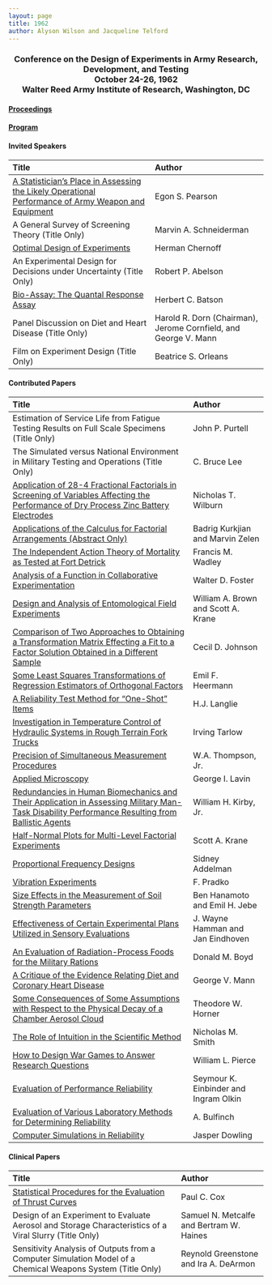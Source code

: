 ```yaml
---
layout: page
title: 1962
author: Alyson Wilson and Jacqueline Telford
---
```

<div align="center"><h3>Conference on the Design of Experiments in Army Research, Development, and Testing<br>
October 24-26, 1962<br>
Walter Reed Army Institute of Research, Washington, DC</h3></div>


#### [Proceedings](https://alysongwilson.github.io/ACAS/DOE2/DOE08.pdf#page=1)

#### [Program](https://alysongwilson.github.io/ACAS/DOE2/DOE08.pdf#page=11)


#### Invited Speakers

| Title | Author |
| :--- | :--- |
| [A Statistician’s Place in Assessing the Likely Operational Performance of Army Weapon and Equipment](https://alysongwilson.github.io/ACAS/DOE2/DOE08.pdf#page=19) | Egon S. Pearson |
| A General Survey of Screening Theory (Title Only) | Marvin A. Schneiderman |
| [Optimal Design of Experiments](https://alysongwilson.github.io/ACAS/DOE2/DOE08.pdf#page=321) | Herman Chernoff |
| An Experimental Design for Decisions under Uncertainty (Title Only) | Robert P. Abelson |
| [Bio-Assay: The Quantal Response Assay](https://alysongwilson.github.io/ACAS/DOE2/DOE08.pdf#page=569) | Herbert C. Batson |
| Panel Discussion on Diet and Heart Disease (Title Only) | Harold R. Dorn (Chairman), Jerome Cornfield, and George V. Mann |
| Film on Experiment Design (Title Only) | Beatrice S. Orleans |


#### Contributed Papers

| Title | Author |
| :--- | :--- |
| Estimation of Service Life from Fatigue Testing Results on Full Scale Specimens (Title Only) | John P. Purtell |
| The Simulated versus National Environment in Military Testing and Operations (Title Only) | C. Bruce Lee |
| [Application of 28-4 Fractional Factorials in Screening of Variables Affecting the Performance of Dry Process Zinc Battery Electrodes](https://alysongwilson.github.io/ACAS/DOE2/DOE08.pdf#page=35) | Nicholas T. Wilburn |
| [Applications of the Calculus for Factorial Arrangements (Abstract Only)](https://alysongwilson.github.io/ACAS/DOE2/DOE08.pdf#page=69) | Badrig Kurkjian and Marvin Zelen |
| [The Independent Action Theory of Mortality as Tested at Fort Detrick](https://alysongwilson.github.io/ACAS/DOE2/DOE08.pdf#page=103) | Francis M. Wadley |
| [Analysis of a Function in Collaborative Experimentation](https://alysongwilson.github.io/ACAS/DOE2/DOE08.pdf#page=107) | Walter D. Foster |
| [Design and Analysis of Entomological Field Experiments](https://alysongwilson.github.io/ACAS/DOE2/DOE08.pdf#page=117) | William A. Brown and Scott A. Krane |
| [Comparison of Two Approaches to Obtaining a Transformation Matrix Effecting a Fit to a Factor Solution Obtained in a Different Sample](https://alysongwilson.github.io/ACAS/DOE2/DOE08.pdf#page=137) | Cecil D. Johnson |
| [Some Least Squares Transformations of Regression Estimators of Orthogonal Factors](https://alysongwilson.github.io/ACAS/DOE2/DOE08.pdf#page=155) | Emil F. Heermann |
| [A Reliability Test Method for “One-Shot” Items](https://alysongwilson.github.io/ACAS/DOE2/DOE08.pdf#page=163) | H.J. Langlie |
| [Investigation in Temperature Control of Hydraulic Systems in Rough Terrain Fork Trucks](https://alysongwilson.github.io/ACAS/DOE2/DOE08.pdf#page=185) | Irving Tarlow |
| [Precision of Simultaneous Measurement Procedures](https://alysongwilson.github.io/ACAS/DOE2/DOE08.pdf#page=193) | W.A. Thompson, Jr. |
| [Applied Microscopy](https://alysongwilson.github.io/ACAS/DOE2/DOE08.pdf#page=205) | George I. Lavin |
| [Redundancies in Human Biomechanics and Their Application in Assessing Military Man-Task Disability Performance Resulting from Ballistic Agents](https://alysongwilson.github.io/ACAS/DOE2/DOE08.pdf#page=257) | William H. Kirby, Jr. |
| [Half-Normal Plots for Multi-Level Factorial Experiments](https://alysongwilson.github.io/ACAS/DOE2/DOE08.pdf#page=279) | Scott A. Krane |
| [Proportional Frequency Designs](https://alysongwilson.github.io/ACAS/DOE2/DOE08.pdf#page=305) | Sidney Addelman |
| [Vibration Experiments](https://alysongwilson.github.io/ACAS/DOE2/DOE08.pdf#page=335) | F. Pradko |
| [Size Effects in the Measurement of Soil Strength Parameters](https://alysongwilson.github.io/ACAS/DOE2/DOE08.pdf#page=367) | Ben Hanamoto and Emil H. Jebe |
| [Effectiveness of Certain Experimental Plans Utilized in Sensory Evaluations](https://alysongwilson.github.io/ACAS/DOE2/DOE08.pdf#page=391) | J. Wayne Hamman and Jan Eindhoven |
| [An Evaluation of Radiation-Process Foods for the Military Rations](https://alysongwilson.github.io/ACAS/DOE2/DOE08.pdf#page=405) | Donald M. Boyd |
| [A Critique of the Evidence Relating Diet and Coronary Heart Disease](https://alysongwilson.github.io/ACAS/DOE2/DOE08.pdf#page=421) | George V. Mann |
| [Some Consequences of Some Assumptions with Respect to the Physical Decay of a Chamber Aerosol Cloud](https://alysongwilson.github.io/ACAS/DOE2/DOE08.pdf#page=439) | Theodore W. Horner |
| [The Role of Intuition in the Scientific Method](https://alysongwilson.github.io/ACAS/DOE2/DOE08.pdf#page=457) | Nicholas M. Smith |
| [How to Design War Games to Answer Research Questions](https://alysongwilson.github.io/ACAS/DOE2/DOE08.pdf#page=471) | William L. Pierce |
| [Evaluation of Performance Reliability](https://alysongwilson.github.io/ACAS/DOE2/DOE08.pdf#page=491) | Seymour K. Einbinder and Ingram Olkin |
| [Evaluation of Various Laboratory Methods for Determining Reliability](https://alysongwilson.github.io/ACAS/DOE2/DOE08.pdf#page=521) | A. Bulfinch |
| [Computer Simulations in Reliability](https://alysongwilson.github.io/ACAS/DOE2/DOE08.pdf#page=547) | Jasper Dowling |
 

#### Clinical Papers

| Title | Author |
| :--- | :--- |
| [Statistical Procedures for the Evaluation of Thrust Curves](https://alysongwilson.github.io/ACAS/DOE2/DOE08.pdf#page=71) | Paul C. Cox |
| Design of an Experiment to Evaluate Aerosol and Storage Characteristics of a Viral Slurry (Title Only) | Samuel N. Metcalfe and Bertram W. Haines |
| Sensitivity Analysis of Outputs from a Computer Simulation Model of a Chemical Weapons System (Title Only) | Reynold Greenstone and Ira A. DeArmon |
